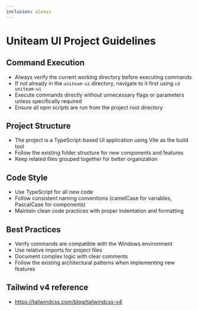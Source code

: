 ```yaml
---
inclusion: always
---
```


# Uniteam UI Project Guidelines

## Command Execution
- Always verify the current working directory before executing commands
- If not already in the `uniteam-ui` directory, navigate to it first using `cd uniteam-ui`
- Execute commands directly without unnecessary flags or parameters unless specifically required
- Ensure all npm scripts are run from the project root directory

## Project Structure
- The project is a TypeScript-based UI application using Vite as the build tool
- Follow the existing folder structure for new components and features
- Keep related files grouped together for better organization

## Code Style
- Use TypeScript for all new code
- Follow consistent naming conventions (camelCase for variables, PascalCase for components)
- Maintain clean code practices with proper indentation and formatting

## Best Practices
- Verify commands are compatible with the Windows environment
- Use relative imports for project files
- Document complex logic with clear comments
- Follow the existing architectural patterns when implementing new features

## Tailwind v4 reference
- https://tailwindcss.com/blog/tailwindcss-v4